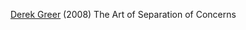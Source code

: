 
[Derek Greer](http://aspiringcraftsman.com/2008/01/03/art-of-separation-of-concerns/)
(2008) The Art of Separation of Concerns
